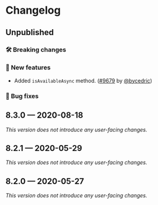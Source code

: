 # Changelog

## Unpublished

### 🛠 Breaking changes

### 🎉 New features

- Added `isAvailableAsync` method. ([#9679](https://github.com/expo/expo/pull/9679) by [@bycedric](https://github.com/bycedric))

### 🐛 Bug fixes

## 8.3.0 — 2020-08-18

_This version does not introduce any user-facing changes._

## 8.2.1 — 2020-05-29

*This version does not introduce any user-facing changes.*

## 8.2.0 — 2020-05-27

*This version does not introduce any user-facing changes.*
